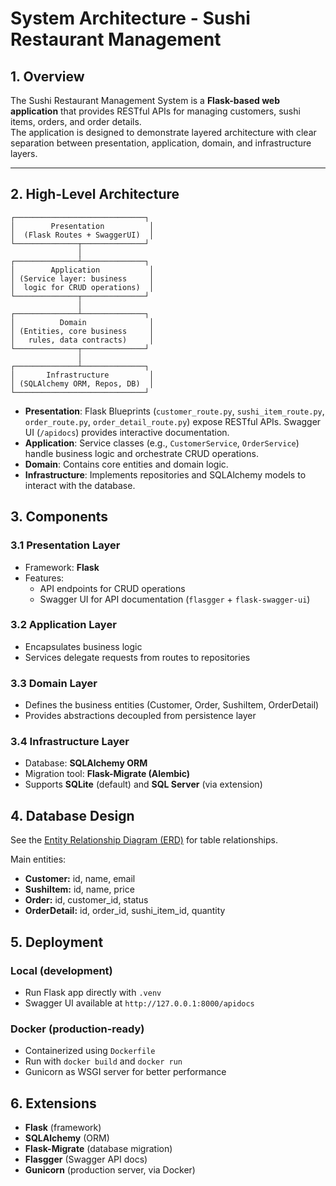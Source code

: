 # System Architecture - Sushi Restaurant Management

## 1. Overview
The Sushi Restaurant Management System is a **Flask-based web application** that provides RESTful APIs for managing customers, sushi items, orders, and order details.  
The application is designed to demonstrate layered architecture with clear separation between presentation, application, domain, and infrastructure layers.

---

## 2. High-Level Architecture

```text
┌─────────────────────────────┐
│        Presentation          │
│  (Flask Routes + SwaggerUI)  │
└──────────────┬──────────────┘
               │
┌──────────────┴──────────────┐
│        Application           │
│ (Service layer: business     │
│  logic for CRUD operations)  │
└──────────────┬──────────────┘
               │
┌──────────────┴──────────────┐
│          Domain              │
│ (Entities, core business     │
│   rules, data contracts)     │
└──────────────┬──────────────┘
               │
┌──────────────┴──────────────┐
│       Infrastructure         │
│ (SQLAlchemy ORM, Repos, DB)  │
└─────────────────────────────┘
```
- **Presentation**: Flask Blueprints (`customer_route.py`, `sushi_item_route.py`, `order_route.py`, `order_detail_route.py`) expose RESTful APIs. Swagger UI (`/apidocs`) provides interactive documentation.
- **Application**: Service classes (e.g., `CustomerService`, `OrderService`) handle business logic and orchestrate CRUD operations.
- **Domain**: Contains core entities and domain logic.
- **Infrastructure**: Implements repositories and SQLAlchemy models to interact with the database.

## 3. Components

### 3.1 Presentation Layer

- Framework: **Flask**
- Features:
    - API endpoints for CRUD operations
    - Swagger UI for API documentation (`flasgger` + `flask-swagger-ui`)

### 3.2 Application Layer

- Encapsulates business logic
- Services delegate requests from routes to repositories

### 3.3 Domain Layer

- Defines the business entities (Customer, Order, SushiItem, OrderDetail)
- Provides abstractions decoupled from persistence layer

### 3.4 Infrastructure Layer

- Database: **SQLAlchemy ORM**
- Migration tool: **Flask-Migrate (Alembic)**
- Supports **SQLite** (default) and **SQL Server** (via extension)

## 4. Database Design

See the [Entity Relationship Diagram (ERD)](ERD_SushiRestaurant.png) for table relationships.

Main entities:

- **Customer:** id, name, email
- **SushiItem:** id, name, price
- **Order:** id, customer_id, status
- **OrderDetail:** id, order_id, sushi_item_id, quantity

## 5. Deployment

### Local (development)

- Run Flask app directly with `.venv`
- Swagger UI available at `http://127.0.0.1:8000/apidocs`

### Docker (production-ready)

- Containerized using `Dockerfile`
- Run with `docker build` and `docker run`
- Gunicorn as WSGI server for better performance

## 6. Extensions

- **Flask** (framework)
- **SQLAlchemy** (ORM)
- **Flask-Migrate** (database migration)
- **Flasgger** (Swagger API docs)
- **Gunicorn** (production server, via Docker)